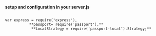 **setup and configuration in your server.js**

```

var express = require('express'),
           **passport= require('passport'),**
            **LocalStrategy = require('passport-local').Strategy;**
```



